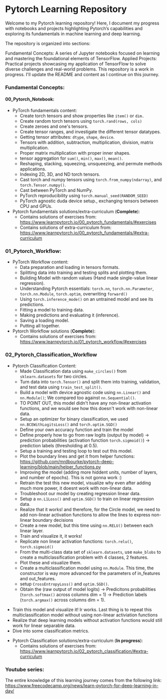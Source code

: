 # Pytorch Learning Repository

Welcome to my Pytorch learning repository! Here, I document my progress with notebooks and projects highlighting Pytorch’s capabilities and exploring its fundamentals in machine learning and deep learning.

The repository is organized into sections:

Fundamental Concepts: A series of Jupyter notebooks focused on learning and mastering the foundational elements of TensorFlow. Applied Projects: Practical projects showcasing my application of TensorFlow to solve diverse challenges and real-world problems. This repository is a work in progress. I'll update the README and content as I continue on this journey.

### Fundamental Concepts: 
#### 00_Pytorch_Notebook:
- PyTorch fundamentals content:
  * Create torch tensors and show properties like `item()` or `dim.`
  * Create random torch tensors using `torch.rand(rows, cols)`
  * Create zeroes and one's tensors.
  * Create tensor ranges, and investigate the different tensor datatypes.
  * Getting tensor attributes: `dtype`, `shape`, `device`.
  * Tensors with addition, subtraction, multiplication, division, matrix multiplication.
  * Proper matrix multiplication with proper inner shapes.
  * tensor aggregation for `sum()`, `min()`, `max()`, `mean()`.
  * Reshaping, stacking, squeezing, unsqueezing, and permute methods applications.
  * Indexing 2D, 3D, and ND torch tensors.
  * Cast torch and numpy tensors using `torch.from_numpy(ndarray)`, and `torch.Tensor.numpy()`.
  * Cast between PyTorch and NumPy.
  * PyTorch reproducibility using `torch.manual_seed(RANDOM_SEED)`
  * PyTorch agnostic duda device setup., exchanging tensors between CPU and GPUs.
- Pytorch fundamentals solutions/extra-curriculum (**Complete**):
  * Contains solutions of exercises from: https://www.learnpytorch.io/00_pytorch_fundamentals/#exercises
  * Contains solutions of extra-curriculum from: https://www.learnpytorch.io/00_pytorch_fundamentals/#extra-curriculum
### 01_Pytorch_Workflow:
- PyTorch Workflow content:
  * Data preparation and loading in tensors formats.
  * Splitting data into training and testing splits and plotting them.
  * Building Model with random values (Hand made single-value linear regression).
  * Understanding Pytorch essentials: `torch.nn`, `torch.nn.Parameter`, `torch.nn.Module`,
    `torch.optim`, overwriting `forward()`
  * Using `torch.inference_mode()` on an untrained model and see its predictions.
  * Fitting a model to training data.
  * Making predictions and evaluating it (inference).
  * Saving a loading model.
  * Putting all together.
- Pytorch Workflow solutions (**Complete**):
  * Contains solutions of exercises from: https://www.learnpytorch.io/01_pytorch_workflow/#exercises
### 02_Pytorch_Classification_Workflow
- Pytorch Classification Content:
  * Made Classification data using `make_circles()` from `sklearn.datasets` for two circles.
  * Turn data into `torch.Tensor()` and split them into training, validation, and test data using `train_test_split()`.
  * Build a model with device agnostic code using `nn.Linear()` and `nn.Module()`; We compared too against `nn.Sequential()`.
  * TO POINT OUT, this model didn't have any non-linear activation functions, and we would see how this doesn't work with non-linear data.
  * Setup an optimizer for binary classification, we used `nn.BCEWithLogitsLoss()` and `torch.optim.SGD()`
  * Define your own accuracy function and train the model
  * Define properly how to go from raw logits (output by model) -> prediction probabilities (activation function `torch.sigmoid()`) -> prediction labels (thresholding at 0.5).
  * Setup a training and testing loop to test out this model.
  * Plot the boundary lines and get it from helper functions: https://github.com/mrdbourke/pytorch-deep-learning/blob/main/helper_functions.py
  * Improving the model (adding more hiddent units, number of layers, and number of epochs). This is not gonna work :)
  * Retrain the test this new model, visualize why even after adding much more power, it doesnt work with non-linear data.
  * Troubleshoot our model by creating regression linear data.
  * Setup a `nn.L1Loss()` and `optim.SGD()` to train on linear regression data.
  * Realize that it works! and therefore, for the Circle model, we need to add non-linear activation functions to allow the lines to express non-linear boundary decisions
  * Create a new model, but this time using `nn.RELU()` between each linear layer.
  * Train and visualize it, it works!
  * Replicate non linear activation functions: `torch.relu()`, `torch.sigmoid()`
  * From the multi-class data set of `sklearn.datasets`, use `make_blobs` to create a multiclassification problem with 4 classes, 2 features.
  * Plot these and visualize them.
  * Create a multiclassification model using `nn.Module`. This time, the constructor is way more advanced for the parameters of in_features and out_features.
  * setup `CrossEntropyLoss()` and `optim.SGD()`.
  * Obtain the (raw output of model logits) -> Predicitons probabilities (`torch.softmax()` across columns dim = 1) -> Prediction labels (`torch.argmax()` across columns dim = 1).
* Train this model and visualize it! Ir works. Last thing is to repeat this multiclassification model without using non-linear activiation functions
* Realize that deep learning models without activation functions would still work for linear separable data.
* Dive into some classification metrics.
- Pytorch Classification solutions/extra-curriculum (**In progress**):
  * Contains solutions of exercises from: https://www.learnpytorch.io/02_pytorch_classification/#extra-curriculum

### Youtube series:
The entire knowledge of this learning journey comes from the following link: https://www.freecodecamp.org/news/learn-pytorch-for-deep-learning-in-day/
